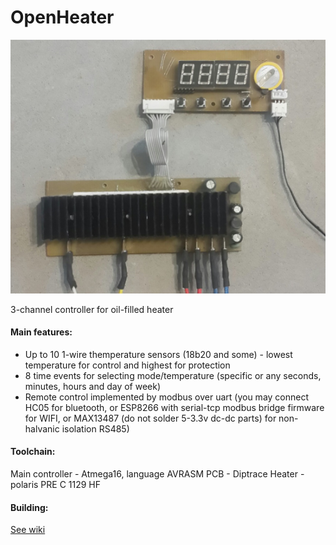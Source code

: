 # OpenHeater
![Main](https://github.com/smoluks/OpenHeater/blob/master/Docs/Wiki/PCBs.png)

3-channel controller for oil-filled heater

#### Main features:
- Up to 10 1-wire themperature sensors (18b20 and some) - lowest temperature for control and highest for protection
- 8 time events for selecting mode/temperature (specific or any seconds, minutes, hours and day of week)
- Remote control implemented by modbus over uart (you may connect HC05 for bluetooth, or ESP8266 with serial-tcp modbus bridge firmware for WIFI, or MAX13487 (do not solder 5-3.3v dc-dc parts) for non-halvanic isolation RS485)

#### Toolchain:
Main controller - Atmega16, language AVRASM
PCB - Diptrace
Heater - polaris PRE C 1129 HF

#### Building:
[See wiki](https://github.com/smoluks/OpenHeater/wiki)
